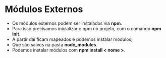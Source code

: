 # Módulos Externos

- Os módulos externos podem ser instalados via **npm**.
- Para isso precisamos inicializar o npm no projeto, com o comando **npm init**.
- A partir daí ficam mapeados e podemos instalar módulos;
- Que são salvos na pasta **node_modules**.
- Podemos instalar módulos com **npm install < nome >**.